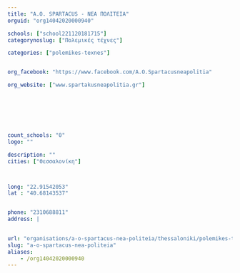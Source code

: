 ```yaml
---
title: "Α.Ο. SPARTACUS - ΝEA ΠΟΛΙΤΕΙΑ"
orguid: "org14042020000940"

schools: ["school221120181715"]
categorynoslug: ["Πολεμικές τέχνες"]

categories: ["polemikes-texnes"]


org_facebook: "https://www.facebook.com/A.O.Spartacusneapolitia"

org_website: ["www.spartakusneapolitia.gr"]







count_schools: "0"
logo: ""

description: ""
cities: ["Θεσσαλονίκη"]



long: "22.91542053"
lat : "40.68143537"


phone: "2310688811"
address: |
    

url: "organisations/a-o-spartacus-nea-politeia/thessaloniki/polemikes-texnes"
slug: "a-o-spartacus-nea-politeia"
aliases:
    - /org14042020000940
---
```



